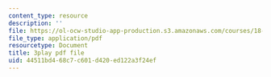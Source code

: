 ```yaml
---
content_type: resource
description: ''
file: https://ol-ocw-studio-app-production.s3.amazonaws.com/courses/18-02sc-multivariable-calculus-fall-2010/44511bd468c7c601d420ed122a3f24ef_sy7dx_qzQak.pdf
file_type: application/pdf
resourcetype: Document
title: 3play pdf file
uid: 44511bd4-68c7-c601-d420-ed122a3f24ef
---
```

